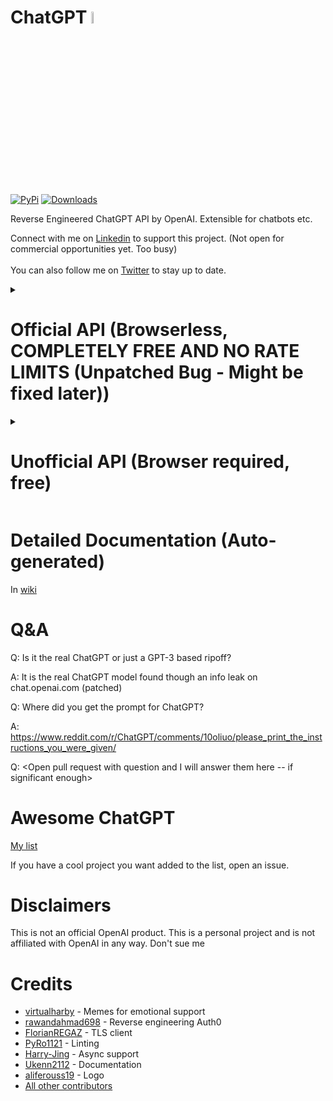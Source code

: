 # ChatGPT <img src="https://github.com/acheong08/ChatGPT/blob/main/logo.png?raw=true" width="7%"></img>

[![PyPi](https://img.shields.io/pypi/v/revChatGPT.svg)](https://pypi.python.org/pypi/revChatGPT)
[![Downloads](https://static.pepy.tech/badge/revchatgpt)](https://pypi.python.org/pypi/revChatGPT)

Reverse Engineered ChatGPT API by OpenAI. Extensible for chatbots etc.

Connect with me on [Linkedin](https://www.linkedin.com/in/acheong08/) to support this project. (Not open for commercial opportunities yet. Too busy)
<br><br>
You can also follow me on [Twitter](https://twitter.com/GodlyIgnorance) to stay up to date.

<details>
<summary>

# Official API (Browserless, COMPLETELY FREE AND NO RATE LIMITS (Unpatched Bug - Might be fixed later))

</summary>

## Installation
`pip3 install revChatGPT`

## Setup

1. Create account on [OpenAI](https://platform.openai.com/)
2. Go to https://platform.openai.com/account/api-keys
3. Copy API key

## Usage

### Command line
`OfficialChatGPT --api_key API_KEY` (Assumes Python PyPi in PATH)

<details>
<summary>

### Developer
</summary>

<details>

<summary>

#### Example

</summary>

```python
from revChatGPT.Official import Chatbot

def main():
    def get_input(prompt):
        """
        Multi-line input function
        """
        # Display the prompt
        print(prompt, end="")

        # Initialize an empty list to store the input lines
        lines = []

        # Read lines of input until the user enters an empty line
        while True:
            line = input()
            if line == "":
                break
            lines.append(line)

        # Join the lines, separated by newlines, and store the result
        user_input = "\n".join(lines)

        # Return the input
        return user_input

    def chatbot_commands(cmd: str) -> bool:
        """
        Handle chatbot commands
        """
        if cmd == "!help":
            print(
                """
            !help - Display this message
            !rollback - Rollback chat history
            !reset - Reset chat history
            !exit - Quit chat
            """
            )
        elif cmd == "!exit":
            exit()
        elif cmd == "!rollback":
            chatbot.rollback(1)
        elif cmd == "!reset":
            chatbot.reset()
        else:
            return False
        return True

    import argparse

    # Get API key from command line
    parser = argparse.ArgumentParser()
    parser.add_argument(
        "--api_key",
        type=str,
        required=True,
        help="OpenAI API key",
    )
    args = parser.parse_args()
    # Initialize chatbot
    chatbot = Chatbot(api_key=args.api_key)
    # Start chat
    while True:
        PROMPT = get_input("\nUser:\n")
        if PROMPT.startswith("!"):
            if chatbot_commands(PROMPT):
                continue
        response = chatbot.ask(PROMPT)
        print("ChatGPT: " + response["choices"][0]["text"])


if __name__ == "__main__":
    main()
```

</details>

<a id="revChatGPT.Official"></a>

# revChatGPT.Official

A simple wrapper for the official ChatGPT API

<a id="revChatGPT.Official.Chatbot"></a>

> ## AsyncChatbot

```python
class AsyncChatbot()
```

It is the same as the standard Chatbot, but it is asynchronous. Only difference is in the ask function. Remember to await it.

## Chatbot Objects

```python
class Chatbot()
```

Official ChatGPT API

<a id="revChatGPT.Official.Chatbot.__init__"></a>

#### \_\_init\_\_

```python
def __init__(api_key: str) -> None
```

Initialize Chatbot with API key (from https://platform.openai.com/account/api-keys)

<a id="revChatGPT.Official.Chatbot.ask"></a>

#### ask

```python
def ask(user_request: str) -> dict
```

Send a request to ChatGPT and return the response
```json
{
    "id": "...",
    "object": "text_completion",
    "created": <time>,
    "model": "text-chat-davinci-002-20230126",
    "choices": [
        {
        "text": "<Response here>",
        "index": 0,
        "logprobs": null,
        "finish_details": { "type": "stop", "stop": "<|endoftext|>" }
        }
    ],
    "usage": { "prompt_tokens": x, "completion_tokens": y, "total_tokens": z }
}
```

<a id="revChatGPT.Official.Chatbot.rollback"></a>

#### rollback

```python
def rollback(num: int) -> None
```

Rollback chat history num times

<a id="revChatGPT.Official.Chatbot.reset"></a>

#### reset

```python
def reset() -> None
```

Reset chat history

</details>
</details>

<details>
<summary>

# Unofficial API (Browser required, free)

</summary>

## Installation
`pip3 install revChatGPT[unofficial]`

## Configuration

Refer to the setup [guide](https://github.com/acheong08/ChatGPT/wiki/Setup) for more information.

## Usage

### Command line

`python3 -m revChatGPT`

```
!help - Show this message
!reset - Forget the current conversation
!refresh - Refresh the session authentication
!config - Show the current configuration
!rollback x - Rollback the conversation (x being the number of messages to rollback)
!exit - Exit this program
```

### API
`python3 -m GPTserver`

HTTP POST request:

```json
{
  "session_token": "eyJhbGciOiJkaXIiL...",
  "prompt": "Your prompt here"
}
```

Optional:

```json
{
  "session_token": "eyJhbGciOiJkaXIiL...",
  "prompt": "Your prompt here",
  "conversation_id": "UUID...",
  "parent_id": "UUID..."
}
```

- Rate limiting is enabled by default to prevent simultaneous requests

### Developer

```python
from revChatGPT.ChatGPT import Chatbot

chatbot = Chatbot({
  "session_token": "<YOUR_TOKEN>"
}, conversation_id=None, parent_id=None) # You can start a custom conversation

response = chatbot.ask("Prompt", conversation_id=None, parent_id=None) # You can specify custom conversation and parent ids. Otherwise it uses the saved conversation (yes. conversations are automatically saved)

print(response)
# {
#   "message": message,
#   "conversation_id": self.conversation_id,
#   "parent_id": self.parent_id,
# }
```

</details>

# Detailed Documentation (Auto-generated)
In [wiki](https://github.com/acheong08/ChatGPT/wiki/revChatGPT)

# Q&A

Q: Is it the real ChatGPT or just a GPT-3 based ripoff?

A: It is the real ChatGPT model found though an info leak on chat.openai.com (patched)

Q: Where did you get the prompt for ChatGPT?

A: https://www.reddit.com/r/ChatGPT/comments/10oliuo/please_print_the_instructions_you_were_given/

Q: <Open pull request with question and I will answer them here -- if significant enough>

# Awesome ChatGPT

[My list](https://github.com/stars/acheong08/lists/awesome-chatgpt)

If you have a cool project you want added to the list, open an issue.

# Disclaimers

This is not an official OpenAI product. This is a personal project and is not affiliated with OpenAI in any way. Don't sue me

# Credits

- [virtualharby](https://twitter.com/virtualharby) - Memes for emotional support
- [rawandahmad698](https://github.com/rawandahmad698) - Reverse engineering Auth0
- [FlorianREGAZ](https://github.com/FlorianREGAZ) - TLS client
- [PyRo1121](https://github.com/PyRo1121) - Linting
- [Harry-Jing](https://github.com/Harry-Jing) - Async support
- [Ukenn2112](https://github.com/Ukenn2112) - Documentation
- [aliferouss19](https://github.com/aliferouss19) - Logo
- [All other contributors](https://github.com/acheong08/ChatGPT/graphs/contributors)

